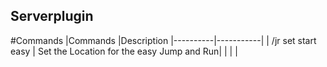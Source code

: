 ## Serverplugin
#Commands
|Commands |Description 
|----------|-----------|
| /jr set start easy | Set the Location for the easy Jump and Run|
|
|
|
